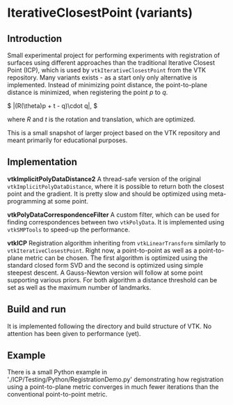 # IterativeClosestPoint (variants)

## Introduction

Small experimental project for performing experiments with
registration of surfaces using different approaches than the
traditional Iterative Closest Point (ICP), which is used by
`vtkIterativeClosestPoint` from the VTK repository. Many variants
exists - as a start only only alternative is implemented. Instead of
minimizing point distance, the point-to-plane distance is minimized,
when registering the point $p$ to $q$.

$
\|(R(\theta)p + t - q)\cdot q\|,
$

where $R$ and $t$ is the rotation and translation, which are
optimized.

This is a small snapshot of larger project based on the VTK repository
and meant primarily for educational purposes.

## Implementation

**vtkImplicitPolyDataDistance2** A thread-safe version of the original
`vtkImplicitPolyDataDistance`, where it is possible to return both the
closest point and the gradient. It is pretty slow and should be
optimized using meta-programming at some point.

**vtkPolyDataCorrespondenceFilter** A custom filter, which can be used
for finding correspondences between two `vtkPolyData`. It is
implemented using `vtkSMPTools` to speed-up the performance.

**vtkICP** Registration algorithm inheriting from `vtkLinearTransform`
similarly to `vtkIterativeClosestPoint`. Right now, a point-to-point
as well as a point-to-plane metric can be chosen. The first algorithm
is optimized using the standard closed form SVD and the second is
optimized using simple steepest descent. A Gauss-Newton version will
follow at some point supporting various priors. For both algorithm a distance
threshold can be set as well as the maximum number of landmarks.

## Build and run

It is implemented following the directory and build structure of
VTK. No attention has been given to performance (yet).

## Example

There is a small Python example in
'./ICP/Testing/Python/RegistrationDemo.py' demonstrating how
registration using a point-to-plane metric converges in much fewer
iterations than the conventional point-to-point metric.

